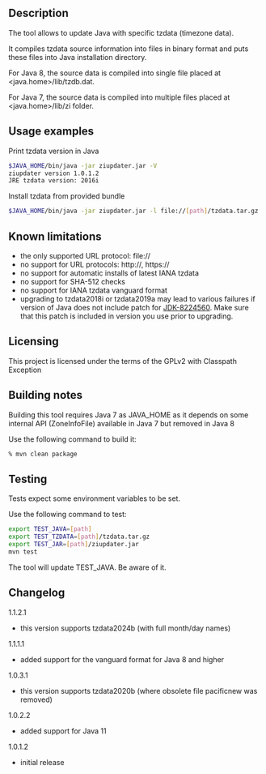 
## Description
 
The tool allows to update Java with specific tzdata (timezone data).

It compiles tzdata source information into files in binary format and puts these files into Java installation directory.

For Java 8, the source data is compiled into single file placed at <java.home>/lib/tzdb.dat.

For Java 7, the source data is compiled into multiple files placed at <java.home>/lib/zi folder.

## Usage examples

Print tzdata version in Java

```sh
$JAVA_HOME/bin/java -jar ziupdater.jar -V
ziupdater version 1.0.1.2
JRE tzdata version: 2016i
```

Install tzdata from provided bundle

```sh
$JAVA_HOME/bin/java -jar ziupdater.jar -l file://[path]/tzdata.tar.gz
```

## Known limitations
 
  * the only supported URL protocol: file://
  * no support for URL protocols: http://, https://
  * no support for automatic installs of latest IANA tzdata
  * no support for SHA-512 checks
  * no support for IANA tzdata vanguard format
  * upgrading to tzdata2018i or tzdata2019a may lead to various failures if version of Java does not include patch for [JDK-8224560](https://bugs.openjdk.java.net/browse/JDK-8224560).
    Make sure that this patch is included in version you use prior to upgrading.

## Licensing
 
This project is licensed under the terms of the GPLv2 with Classpath Exception

## Building notes

Building this tool requires Java 7 as JAVA_HOME as
it depends on some internal API (ZoneInfoFile) available in Java 7 but removed in Java 8

Use the following command to build it:

```sh
% mvn clean package
```

## Testing
 
Tests expect some environment variables to be set.

Use the following command to test:

```sh
export TEST_JAVA=[path]
export TEST_TZDATA=[path]/tzdata.tar.gz
export TEST_JAR=[path]/ziupdater.jar
mvn test
```

The tool will update TEST_JAVA. Be aware of it.

## Changelog

1.1.2.1

 * this version supports tzdata2024b (with full month/day names)

1.1.1.1

 * added support for the vanguard format for Java 8 and higher

1.0.3.1

 * this version supports tzdata2020b (where obsolete file pacificnew was removed)

1.0.2.2

 * added support for Java 11

1.0.1.2

 * initial release
